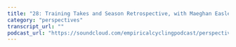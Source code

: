 ```yaml
---
title: "28: Training Takes and Season Retrospective, with Maeghan Easler"
category: "perspectives"
transcript_url: ""
podcast_url: "https://soundcloud.com/empiricalcyclingpodcast/perspectives-28-training-takes-and-season-retrospective-with-maeghan-easler"
---
```

